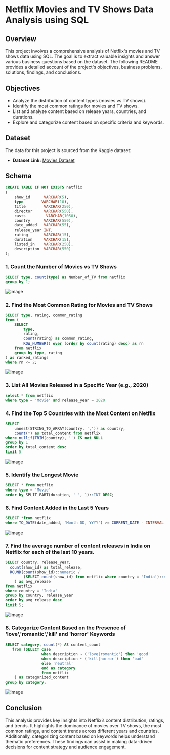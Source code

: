 # Netflix Movies and TV Shows Data Analysis using SQL

## Overview
This project involves a comprehensive analysis of Netflix's movies and TV shows data using SQL. The goal is to extract valuable insights and answer various business questions based on the dataset. The following README provides a detailed account of the project's objectives, business problems, solutions, findings, and conclusions.

## Objectives

- Analyze the distribution of content types (movies vs TV shows).
- Identify the most common ratings for movies and TV shows.
- List and analyze content based on release years, countries, and durations.
- Explore and categorize content based on specific criteria and keywords.


## Dataset

The data for this project is sourced from the Kaggle dataset:

- **Dataset Link:** [Movies Dataset](https://www.kaggle.com/datasets/shivamb/netflix-shows?resource=download)


## Schema
``` sql
CREATE TABLE IF NOT EXISTS netflix
(
    show_id      VARCHAR(5),
    type        VARCHAR(10),
    title        VARCHAR(250),
    director     VARCHAR(550),
    casts         VARCHAR(1050),
    country      VARCHAR(550),
    date_added   VARCHAR(55),
    release_year INT,
    rating       VARCHAR(15),
    duration     VARCHAR(15),
    listed_in    VARCHAR(250),
    description  VARCHAR(550)
);
```


### 1. Count the Number of Movies vs TV Shows
``` sql
SELECT type, count(type) as Number_of_TV from netflix
group by 1;
```
![image](https://github.com/VsevolodProkhorov/Netflix_Data_Analysis/blob/main/6.png)

### 2. Find the Most Common Rating for Movies and TV Shows
``` sql
SELECT type, rating, common_rating
from (
    SELECT 
        type, 
        rating, 
        count(rating) as common_rating,
        ROW_NUMBER() over (order by count(rating) desc) as rn
    from netflix
    group by type, rating
) as ranked_ratings
where rn <= 2;
```
![image](https://github.com/VsevolodProkhorov/Netflix_Data_Analysis/blob/main/5.png)

### 3. List All Movies Released in a Specific Year (e.g., 2020)
``` sql
select * from netflix
where type = 'Movie' and release_year = 2020 
```


### 4. Find the Top 5 Countries with the Most Content on Netflix
``` sql
SELECT 
    unnest(STRING_TO_ARRAY(country, ',')) as country,
    count(*) as total_content from netflix
where nullif(TRIM(country), '') IS not NULL
group by 1
order by total_content desc
limit 5
```
![image](https://github.com/VsevolodProkhorov/Netflix_Data_Analysis/blob/main/4.png)

### 5. Identify the Longest Movie
``` sql
SELECT * from netflix
where type = 'Movie'
order by SPLIT_PART(duration, ' ', 1)::INT DESC;
```

### 6. Find Content Added in the Last 5 Years
``` sql
SELECT *from netflix
where TO_DATE(date_added, 'Month DD, YYYY') >= CURRENT_DATE - INTERVAL '5 years';
```
![image](https://github.com/VsevolodProkhorov/Netflix_Data_Analysis/blob/main/3.png)

### 7. Find the average number of content releases in India on Netflix for each of the last 10 years.
``` sql
SELECT country, release_year,
  count(show_id) as total_release,
  ROUND(count(show_id)::numeric /
        (SELECT count(show_id) from netflix where country = 'India')::numeric * 100, 2
    ) as avg_release
from netflix
where country = 'India'
group by country, release_year
order by avg_release desc
limit 5; 
```
![image](https://github.com/VsevolodProkhorov/Netflix_Data_Analysis/blob/main/2.png)

### 8. Categorize Content Based on the Presence of 'love','romantic','kill' and 'horror' Keywords
``` sql
SELECT category, count(*) AS content_count 
   from (SELECT case 
                when description ~ ('love|romantic') then 'good'
				when description ~ ('kill|horror') then 'bad'
				else 'neutral'
		        end as category 
				from netflix
	) as categorized_content
group by category;
```
![image](https://github.com/VsevolodProkhorov/Netflix_Data_Analysis/blob/main/1.png)

## Conclusion
This analysis provides key insights into Netflix’s content distribution, ratings, and trends. It highlights the dominance of movies over TV shows, the most common ratings, and content trends across different years and countries. Additionally, categorizing content based on keywords helps understand thematic preferences. These findings can assist in making data-driven decisions for content strategy and audience engagement.























